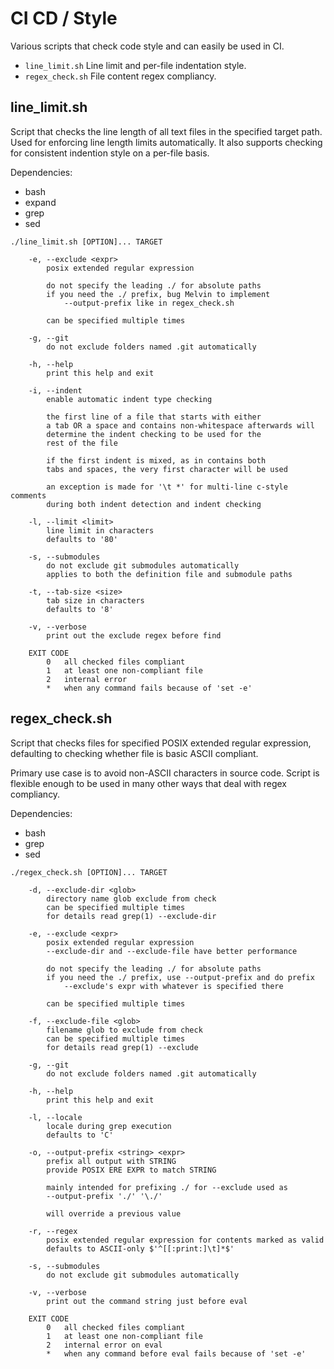 # CI CD / Style

Various scripts that check code style and can easily be used in CI.

* `line_limit.sh` Line limit and per-file indentation style.
* `regex_check.sh` File content regex compliancy.

## line\_limit.sh

Script that checks the line length of all text files in the specified target
path. Used for enforcing line length limits automatically. It also supports
checking for consistent indention style on a per-file basis.

Dependencies:
* bash
* expand
* grep
* sed

```
./line_limit.sh [OPTION]... TARGET

	-e, --exclude <expr>
		posix extended regular expression

		do not specify the leading ./ for absolute paths
		if you need the ./ prefix, bug Melvin to implement
			--output-prefix like in regex_check.sh

		can be specified multiple times

	-g, --git
		do not exclude folders named .git automatically

	-h, --help
		print this help and exit

	-i, --indent
		enable automatic indent type checking

		the first line of a file that starts with either
		a tab OR a space and contains non-whitespace afterwards will
		determine the indent checking to be used for the
		rest of the file

		if the first indent is mixed, as in contains both
		tabs and spaces, the very first character will be used

		an exception is made for '\t *' for multi-line c-style comments
		during both indent detection and indent checking

	-l, --limit <limit>
		line limit in characters
		defaults to '80'

	-s, --submodules
		do not exclude git submodules automatically
		applies to both the definition file and submodule paths

	-t, --tab-size <size>
		tab size in characters
		defaults to '8'

	-v, --verbose
		print out the exclude regex before find

	EXIT CODE
		0	all checked files compliant
		1	at least one non-compliant file
		2	internal error
		*	when any command fails because of 'set -e'
```

## regex\_check.sh

Script that checks files for specified POSIX extended regular expression,
defaulting to checking whether file is basic ASCII compliant.

Primary use case is to avoid non-ASCII characters in source code. Script is
flexible enough to be used in many other ways that deal with regex compliancy.

Dependencies:
* bash
* grep
* sed

```
./regex_check.sh [OPTION]... TARGET

	-d, --exclude-dir <glob>
		directory name glob exclude from check
		can be specified multiple times
		for details read grep(1) --exclude-dir

	-e, --exclude <expr>
		posix extended regular expression
		--exclude-dir and --exclude-file have better performance

		do not specify the leading ./ for absolute paths
		if you need the ./ prefix, use --output-prefix and do prefix
			--exclude's expr with whatever is specified there

		can be specified multiple times

	-f, --exclude-file <glob>
		filename glob to exclude from check
		can be specified multiple times
		for details read grep(1) --exclude

	-g, --git
		do not exclude folders named .git automatically

	-h, --help
		print this help and exit

	-l, --locale
		locale during grep execution
		defaults to 'C'

	-o, --output-prefix <string> <expr>
		prefix all output with STRING
		provide POSIX ERE EXPR to match STRING

		mainly intended for prefixing ./ for --exclude used as
		--output-prefix './' '\./'

		will override a previous value

	-r, --regex
		posix extended regular expression for contents marked as valid
		defaults to ASCII-only $'^[[:print:]\t]*$'

	-s, --submodules
		do not exclude git submodules automatically

	-v, --verbose
		print out the command string just before eval

	EXIT CODE
		0	all checked files compliant
		1	at least one non-compliant file
		2	internal error on eval
		*	when any command before eval fails because of 'set -e'
```
